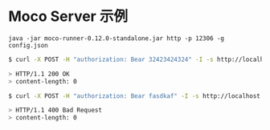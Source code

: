 # Moco Server 示例

``java -jar moco-runner-0.12.0-standalone.jar http -p 12306 -g config.json``

```bash
$ curl -X POST -H "authorization: Bear 32423424324" -I -s http://localhost:12306/verify-token

> HTTP/1.1 200 OK
> content-length: 0

$ curl -X POST -H "authorization: Bear fasdkaf" -I -s http://localhost:12306/verify-token

> HTTP/1.1 400 Bad Request
> content-length: 0
```
